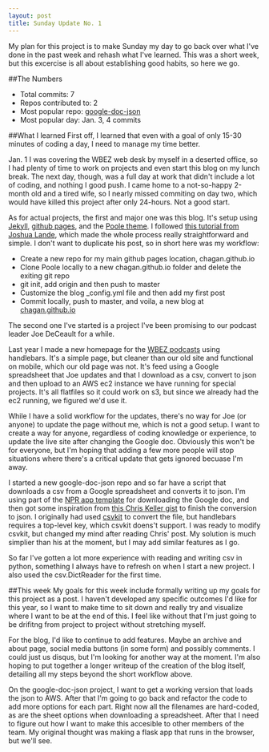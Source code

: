 ```yaml
---
layout: post
title: Sunday Update No. 1
---
```


My plan for this project is to make Sunday my day to go back over what I've done in the past week and rehash what I've learned. This was a short week, but this excercise is all about establishing good habits, so here we go.

##The Numbers
* Total commits: 7
* Repos contributed to: 2
* Most popular repo: [google-doc-json](https://github.com/chagan/google-doc-json)
* Most popular day: Jan. 3, 4 commits

##What I learned
First off, I learned that even with a goal of only 15-30 minutes of coding a day, I need to manage my time better. 

Jan. 1 I was covering the WBEZ web desk by myself in a deserted office, so I had plenty of time to work on projects and even start this blog on my lunch break. The next day, though, was a full day at work that didn't include a lot of coding, and nothing I good push. I came home to a not-so-happy 2-month old and a tired wife, so I nearly missed commiting on day two, which would have killed this project after only 24-hours. Not a good start.

As for actual projects, the first and major one was this blog. It's setup using [Jekyll](http://jekyllrb.com/), [github pages](https://pages.github.com/), and the [Poole theme](https://github.com/poole/poole). I followed [this tutorial from Joshua Lande](http://joshualande.com/jekyll-github-pages-poole/), which made the whole process really straightforward and simple. I don't want to duplicate his post, so in short here was my workflow:

* Create a new repo for my main github pages location, chagan.github.io
* Clone Poole locally to a new chagan.github.io folder and delete the exiting git repo
* git init, add origin and then push to master
* Customize the blog _config.yml file and then add my first post
* Commit locally, push to master, and voila, a new blog at [chagan.github.io](http://chagan.github.io/)

The second one I've started is a project I've been promising to our podcast leader Joe DeCeault for a while.

Last year I made a new homepage for the [WBEZ podcasts](http://interactive.wbez.org/podcasts/) using handlebars. It's a simple page, but cleaner than our old site and functional on mobile, which our old page was not. It's feed using a Google spreadsheet that Joe updates and that I download as a csv, convert to json and then upload to an AWS ec2 instance we have running for special projects. It's all flatfiles so it could work on s3, but since we already had the ec2 running, we figured we'd use it.

While I have a solid workflow for the updates, there's no way for Joe (or anyone) to update the page without me, which is not a good setup. I want to create a way for anyone, regardless of coding knowledge or experience, to update the live site after changing the Google doc. Obviously this won't be for everyone, but I'm hoping that adding a few more people will stop situations where there's a critical update that gets ignored becuase I'm away.

I started a new google-doc-json repo and so far have a script that downloads a csv from a Google spreadsheet and converts it to json. I'm using part of the [NPR app template](https://github.com/nprapps/app-template) for downloading the Google doc, and then got some inspiration from [this Chris Keller gist](https://gist.github.com/chrislkeller/4700210) to finish the conversion to json. I originally had used [csvkit](https://github.com/onyxfish/csvkit) to convert the file, but handlebars requires a top-level key, which csvkit doens't support. I was ready to modify csvkit, but changed my mind after reading Chris' post. My solution is much simplier than his at the moment, but I may add similar features as I go.

So far I've gotten a lot more experience with reading and writing csv in python, something I always have to refresh on when I start a new project. I also used the csv.DictReader for the first time.

##This week
My goals for this week include formally writing up my goals for this project as a post. I haven't developed any specific outcomes I'd like for this year, so I want to make time to sit down and really try and visualize where I want to be at the end of this. I feel like without that I'm just going to be drifitng from project to project without stretching myself.

For the blog, I'd like to continue to add features. Maybe an archive and about page, social media buttons (in some form) and possibly comments. I could just us disqus, but I'm looking for another way at the moment. I'm also hoping to put together a longer writeup of the creation of the blog itself, detailing all my steps beyond the short workflow above.

On the google-doc-json project, I want to get a working version that loads the json to AWS. After that I'm going to go back and refactor the code to add more options for each part. Right now all the filenames are hard-coded, as are the sheet options when downloading a spreadsheet. After that I need to figure out how I want to make this accesible to other members of the team. My original thought was making a flask app that runs in the browser, but we'll see.